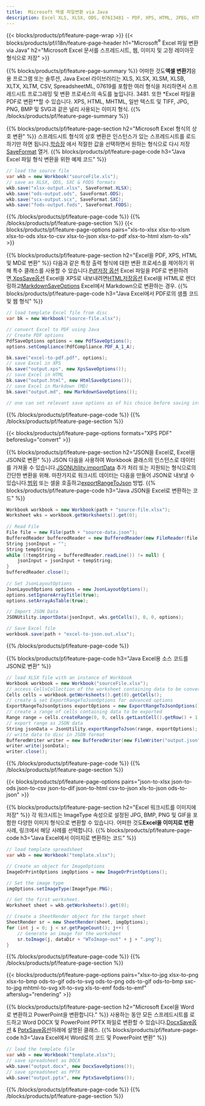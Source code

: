 ```yaml
---
title:  Microsoft 엑셀 파일변환 via Java
description: Excel XLS, XLSX, ODS, 07613481 ~ PDF, XPS, HTML, JPEG, HTML 및 Java 코드의 몇 줄을 가진 다른 많은 형식을 가진 많은 다른 형식을 가진 다른 많은 형식을 갖는다.
---
```

{{< blocks/products/pf/feature-page-wrap >}}
{{< blocks/products/pf/i18n/feature-page-header h1="Microsoft<sup>&reg;</sup> Excel 파일 변환 via Java" h2="Microsoft Excel 문서를 스프레드시트, 웹, 이미지 및 고정 레이아웃 형식으로 저장" >}}

{{% blocks/products/pf/feature-page-summary %}}
 어떠한 것도**엑셀 변환기**응용 프로그램 또는 솔루션, Java Excel 라이브러리는 XLS, XLSX, XLSM, XLSB, XLTX, XLTM, CSV, SpreadsheetML, 07619를 포함한 여러 형식을 처리하면서 스프레드시트 프로그래밍 및 변환 프로세스의 속도를 높입니다. 3481. 또한 *Excel 파일을 PDF로 변환**할 수 있습니다. XPS, HTML, MHTML, 일반 텍스트 및 TIFF, JPG, PNG, BMP 및 SVG과 같은 널리 사용되는 이미지 형식.
{{% /blocks/products/pf/feature-page-summary %}}

{{% blocks/products/pf/feature-page-section h2="Microsoft Excel 형식의 상호 변환" %}}
 스프레드시트 형식의 상호 변환은 인스턴스가 있는 스프레드시트를 로드하기만 하면 됩니다.[학습장](https://reference.aspose.com/cells/java/com.aspose.cells/Workbook) 에서 적절한 값을 선택하면서 원하는 형식으로 다시 저장[SaveFormat](https://reference.aspose.com/cells/java/com.aspose.cells/SaveFormat) 열거.
{{% blocks/products/pf/feature-page-code h3="Java Excel 파일 형식 변환을 위한 예제 코드" %}}

```cs
// load the source file
var wkb = new Workbook("sourceFile.xls");
// save as XLSX, ODS, SXC & FODS formats
wkb.save("xlsx-output.xlsx", SaveFormat.XLSX);
wkb.save("ods-output.ods", SaveFormat.ODS);
wkb.save("scx-output.scx", SaveFormat.SXC);
wkb.save("fods-output.fods", SaveFormat.FODS);
```
{{% /blocks/products/pf/feature-page-code %}}
{{% /blocks/products/pf/feature-page-section %}}
{{< blocks/products/pf/feature-page-options pairs="xls-to-xlsx xlsx-to-xlsm xlsx-to-ods xlsx-to-csv xlsx-to-json xlsx-to-pdf xlsx-to-html xlsm-to-xls" >}}


{{% blocks/products/pf/feature-page-section h2="Excel을 PDF, XPS, HTML 및 MD로 변환" %}}
 다음과 같은 특정 출력 형식에 대한 변환 프로세스를 제어하기 위해 특수 클래스를 사용할 수 있습니다.[Pdf저장 옵션](https://reference.aspose.com/cells/java/com.aspose.cells/PdfSaveOptions) Excel 파일을 PDF로 변환하려면,[XpsSave옵션](https://reference.aspose.com/cells/java/com.aspose.cells/XpsSaveOptions) Excel을 XPS로 내보내려면[HTML저장옵션](https://reference.aspose.com/cells/java/com.aspose.cells/HtmlSaveOptions) Excel을 HTML로 렌더링하고[MarkdownSaveOptions](https://reference.aspose.com/cells/java/com.aspose.cells/MarkdownSaveOptions) Excel에서 Markdown으로 변환하는 경우.
{{% blocks/products/pf/feature-page-code h3="Java Excel에서 PDF로의 샘플 코드 및 웹 형식" %}}

```cs
// load template Excel file from disc
var bk = new Workbook("source-file.xlsx");

// convert Excel to PDF using Java
// Create PDF options
PdfSaveOptions options = new PdfSaveOptions();
options.setCompliance(PdfCompliance.PDF_A_1_A);

bk.save("excel-to-pdf.pdf", options);
// save Excel in XPS
bk.save("output.xps", new XpsSaveOptions());
// save Excel in HTML
bk.save("output.html", new HtmlSaveOptions());
// save Excel in Markdown (MD)
bk.save("output.md", new MarkdownSaveOptions());

// one can set relevant save options as of his choice before saving into relevant format
```
{{% /blocks/products/pf/feature-page-code %}}
{{% /blocks/products/pf/feature-page-section %}}

{{< blocks/products/pf/feature-page-options formats="XPS PDF" beforeslug="convert" >}}

{{% blocks/products/pf/feature-page-section h2="JSON을 Excel로, Excel을 JSON로 변환" %}}
 JSON 다음을 사용하여 Workbook 클래스의 인스턴스로 데이터를 가져올 수 있습니다.[JSONUtility.importData](https://reference.aspose.com/cells/java/com.aspose.cells/jsonutility#importData) 추가 처리 또는 지원되는 형식으로의 간단한 변환을 위해. 마찬가지로 워크시트 데이터는 다음을 만들어 JSON로 내보낼 수 있습니다.[범위](https://reference.aspose.com/cells/java/com.aspose.cells/range) 또는 셀을 호출하고[exportRangeToJson](https://reference.aspose.com/cells/java/com.aspose.cells/jsonutility) 방법.
{{% blocks/products/pf/feature-page-code h3="Java JSON을 Excel로 변환하는 코드" %}}
```cs
Workbook workbook = new Workbook(path + "source-file.xlsx");
Worksheet wks = workbook.getWorksheets().get(0);
		
// Read File
File file = new File(path + "source-data.json");
BufferedReader bufferedReader = new BufferedReader(new FileReader(file));
String jsonInput = "";
String tempString;
while ((tempString = bufferedReader.readLine()) != null) {
	jsonInput = jsonInput + tempString; 
}
bufferedReader.close();
							
// Set JsonLayoutOptions
JsonLayoutOptions options = new JsonLayoutOptions();
options.setIgnoreArrayTitle(true);
options.setArrayAsTable(true);

// Import JSON Data
JSONUtility.importData(jsonInput, wks.getCells(), 0, 0, options);

// Save Excel file
workbook.save(path + "excel-to-json.out.xlsx");
```
{{% /blocks/products/pf/feature-page-code %}}

{{% blocks/products/pf/feature-page-code h3="Java Excel용 소스 코드를 JSON로 변환" %}}
```cs
// load XLSX file with an instance of Workbook
Workbook workbook = new Workbook("sourceFile.xlsx");
// access CellsCollection of the worksheet containing data to be converted
Cells cells = workbook.getWorksheets().get(0).getCells();
// create & set ExportRangeToJsonOptions for advanced options
ExportRangeToJsonOptions exportOptions = new ExportRangeToJsonOptions();
// create a range of cells containing data to be exported
Range range = cells.createRange(0, 0, cells.getLastCell().getRow() + 1, cells.getLastCell().getColumn() + 1);
// export range as JSON data
String jsonData = JsonUtility.exportRangeToJson(range, exportOptions);
// write data to disc in JSON format
BufferedWriter writer = new BufferedWriter(new FileWriter("output.json"));
writer.write(jsonData);
writer.close();    
```
{{% /blocks/products/pf/feature-page-code %}}
{{% /blocks/products/pf/feature-page-section %}}

{{< blocks/products/pf/feature-page-options pairs="json-to-xlsx json-to-ods json-to-csv json-to-dif json-to-html csv-to-json xls-to-json ods-to-json" >}}

{{% blocks/products/pf/feature-page-section h2="Excel 워크시트를 이미지에 저장" %}}
 각 워크시트는 ImageType 속성으로 설정된 JPG, BMP, PNG 및 GIF을 포함한 다양한 이미지 형식으로 변환할 수 있습니다. 어떠한 것도**Excel을 이미지로 변환** 사례, 링크에서 해당 사례를 선택합니다.
{{% blocks/products/pf/feature-page-code h3="Java Excel에서 이미지로 변환하는 코드" %}}
```cs
// load template spreadsheet
var wkb = new Workbook("template.xlsx");

// Create an object for ImageOptions
ImageOrPrintOptions imgOptions = new ImageOrPrintOptions();

// Set the image type
imgOptions.setImageType(ImageType.PNG);

// Get the first worksheet.
Worksheet sheet = wkb.getWorksheets().get(0);

// Create a SheetRender object for the target sheet
SheetRender sr = new SheetRender(sheet, imgOptions);
for (int j = 0; j < sr.getPageCount(); j++) {
	// Generate an image for the worksheet
	sr.toImage(j, dataDir + "WToImage-out" + j + ".png");
}
```
{{% /blocks/products/pf/feature-page-code %}}
{{% /blocks/products/pf/feature-page-section %}}

{{< blocks/products/pf/feature-page-options pairs="xlsx-to-jpg xlsx-to-png xlsx-to-bmp ods-to-gif ods-to-svg ods-to-png ods-to-gif ods-to-bmp sxc-to-jpg mhtml-to-svg xlt-to-svg xls-to-emf fods-to-emf" afterslug="rendering" >}}

{{% blocks/products/pf/feature-page-section h2="Microsoft Excel을 Word로 변환하고 PowerPoint을 변환합니다." %}}
 사용하는 동안 모든 스프레드시트를 로드하고 Word DOCX 및 PowerPoint PPTX 파일로 변환할 수 있습니다.[DocxSave옵션](https://reference.aspose.com/cells/java/com.aspose.cells/DocxSaveOptions) & [PptxSave옵션](https://reference.aspose.com/cells/java/com.aspose.cells/PptxSaveOptions)아래에 설명된 클래스.
{{% blocks/products/pf/feature-page-code h3="Java Excel에서 Word로의 코드 및 PowerPoint 변환" %}}
```cs
// load the template file
var wkb = new Workbook("template.xlsx");
// save spreadsheet as DOCX
wkb.save("output.docx", new DocxSaveOptions());
// save spreadsheet as PPTX
wkb.save("output.pptx", new PptxSaveOptions());
```
{{% /blocks/products/pf/feature-page-code %}}
{{% /blocks/products/pf/feature-page-section %}}
